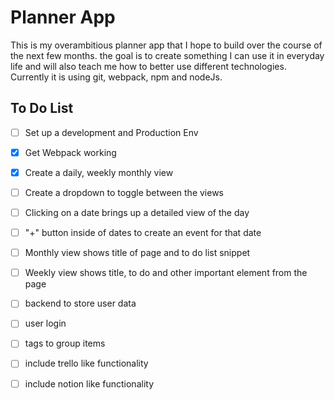 # Planner App
This is my overambitious planner app that I hope to build over the course of the next few months. the goal is to create something I can use it in everyday life and will also teach me how
to better use different technologies. Currently it is using git, webpack, npm and nodeJs. 
## To Do List 
- [ ] Set up a development and Production Env
- [x] Get Webpack working
- [x] Create a daily, weekly monthly view
- [ ] Create a dropdown to toggle between the views
- [ ] Clicking on a date brings up a detailed view of the day
- [ ] "+" button inside of dates to create an event for that date
- [ ] Monthly view shows title of page and to do list snippet
- [ ] Weekly view shows title, to do and other important element from the page
- [ ] backend to store user data
- [ ] user login
- [ ] tags to group items
- [ ] include trello like functionality
- [ ] include notion like functionality


